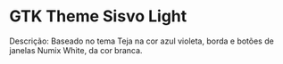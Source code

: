 # GTK Theme Sisvo Light
Descrição: Baseado no tema Teja na cor azul violeta, borda e botões de janelas Numix White, da cor branca.
